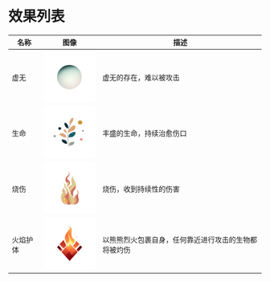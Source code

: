 # 效果列表

| 名称 | 图像 | 描述 |
| --- | --- | --- |
| 虚无 | <img src="../sandbox_town_frontend/src/assets/img/NOTHINGNESS.png" width="120" /> | 虚无的存在，难以被攻击 |
| 生命 | <img src="../sandbox_town_frontend/src/assets/img/LIFE.png" width="120" /> | 丰盛的生命，持续治愈伤口 |
| 烧伤 | <img src="../sandbox_town_frontend/src/assets/img/BURN.png" width="120" /> | 烧伤，收到持续性的伤害 |
| 火焰护体 | <img src="../sandbox_town_frontend/src/assets/img/FLAME_BODY.png" width="120" /> | 以熊熊烈火包裹自身，任何靠近进行攻击的生物都将被灼伤 |
